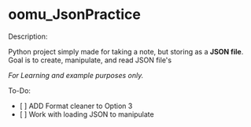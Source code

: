 # oomu_JsonPractice
Description:

Python project simply made for taking a note, but storing as a **JSON file**. Goal is to create, manipulate, and read JSON file's 

_For Learning and example purposes only._

To-Do:

*    [ ]  ADD Format cleaner to Option 3
*    [ ]  Work with loading JSON to manipulate
